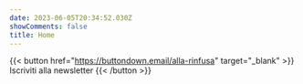 ```yaml
---
date: 2023-06-05T20:34:52.030Z
showComments: false
title: Home
---
```

{{< button href="https://buttondown.email/alla-rinfusa" target="_blank" >}}
Iscriviti alla newsletter
{{< /button >}}
